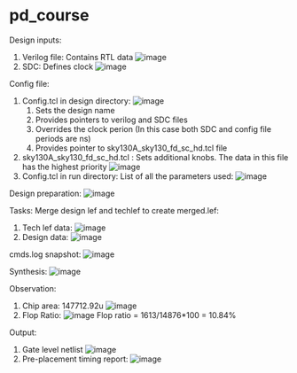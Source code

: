 # pd_course
Design inputs:
  1. Verilog file: Contains RTL data
     ![image](https://github.com/user-attachments/assets/e3b171b9-02a3-41c9-846e-823901518bad)
  2. SDC: Defines clock
     ![image](https://github.com/user-attachments/assets/cc421b41-4929-48c7-959f-73c47cc13b16)

Config file:
  1. Config.tcl in design directory:
     ![image](https://github.com/user-attachments/assets/e0359a86-9f5b-4a0e-a4f1-19282bd5bccf)
     1. Sets the design name
     2. Provides pointers to verilog and SDC files
     3. Overrides the clock perion (In this case both SDC and config file periods are ns)
     4. Provides pointer to sky130A_sky130_fd_sc_hd.tcl file
   2. sky130A_sky130_fd_sc_hd.tcl : Sets additional knobs. The data in this file has the highest priority
      ![image](https://github.com/user-attachments/assets/5693faa4-4857-4f0b-a5ff-7883f335b7da)
  3. Config.tcl in run directory: List of all the parameters used:
     ![image](https://github.com/user-attachments/assets/a947b4b3-d074-4d91-b289-1ffb2021715e)


Design preparation:
![image](https://github.com/user-attachments/assets/f26804f2-386b-4b5f-a3ac-45f205b6c1f5)

Tasks:
Merge design lef and techlef to create merged.lef:
  1. Tech lef data:
     ![image](https://github.com/user-attachments/assets/7652a8ee-d458-4e63-bb6b-7811b666b04f)
  2. Design data:
     ![image](https://github.com/user-attachments/assets/82b13a33-1da2-4a57-89c1-e6225f922f73)

cmds.log snapshot:
![image](https://github.com/user-attachments/assets/a2617ebb-ac8e-4e86-abd7-b47d1b8b8993)

Synthesis:
![image](https://github.com/user-attachments/assets/8a49020d-6919-422e-a518-fac4f8b4aaf7)

Observation:
  1. Chip area: 147712.92u
     ![image](https://github.com/user-attachments/assets/04c16645-4af3-4a08-90c3-77ce7e7c020b)
  2. Flop Ratio:
     ![image](https://github.com/user-attachments/assets/6651220e-61b4-46c4-86b1-fa269f4572f5)
     Flop ratio = 1613/14876*100 = 10.84%

Output: 
  1. Gate level netlist
     ![image](https://github.com/user-attachments/assets/dc4f47a6-2d97-4650-8f06-1662a7b2a3af)
  2. Pre-placement timing report:
     ![image](https://github.com/user-attachments/assets/9ee3caf4-24bd-4762-b888-df08bbce4002)


  

